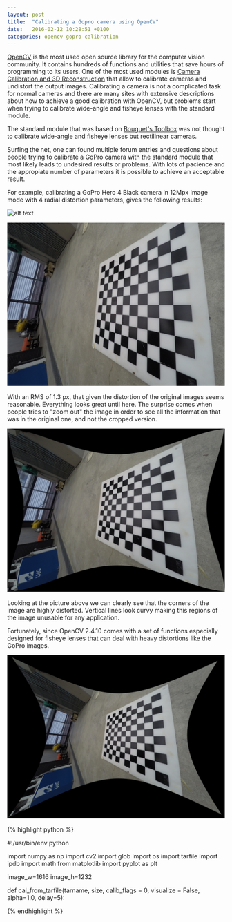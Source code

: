 ```yaml
---
layout: post
title:  "Calibrating a Gopro camera using OpenCV"
date:   2016-02-12 10:28:51 +0100
categories: opencv gopro calibration
---
```


[OpenCV](http://opencv.org) is the most used open source library for the computer vision community. It contains hundreds of functions and utilities that save hours of programming to its users.
One of the most used modules is [Camera Calibration and 3D Reconstruction](http://docs.opencv.org/2.4/modules/calib3d/doc/camera_calibration_and_3d_reconstruction.html) that allow to calibrate cameras and undistort the output images.
Calibrating a camera is not a complicated task for normal cameras and there are many sites with extensive descriptions about how to achieve a good calibration with OpenCV, but problems start when trying to calibrate wide-angle and fisheye lenses with the standard module.

The standard module that was based on [Bouguet's Toolbox](http://www.vision.caltech.edu/bouguetj/calib_doc/) was not thought to calibrate wide-angle and fisheye lenses but rectilinear cameras.

Surfing the net, one can found multiple forum entries and questions about people trying to calibrate a GoPro camera with the standard module that most likely leads to undesired results or problems.
With lots of pacience and the appropiate number of parameters it is possible to achieve an acceptable result.

For example, calibrating a GoPro Hero 4 Black camera in 12Mpx Image mode with 4 radial distortion parameters, gives the following results:

![alt text](/post_images/GOPR0283.JPG  "Original Image" )

![alt text](/post_images/GOPR0283_rect_0.JPG "Undistorted image (Alpha 0)")

With an RMS of 1.3 px, that given the distortion of the original images seems reasonable. Everything looks great until here. The surprise comes when people tries to "zoom out" the image in order to see all the information that was in the original one, and not the cropped version.

![alt text](/post_images/GOPR0283_rect.JPG "Undistorted image (Alpha 1)")

Looking at the picture above we can clearly see that the corners of the image are highly distorted. Vertical lines look curvy making this regions of the image unusable for any application.

Fortunately, since OpenCV 2.4.10 comes with a set of functions especially designed for fisheye lenses that can deal with heavy distortions like the GoPro images.

![alt text](/post_images/GOPR0283_rect_fish.JPG "Undistorted image (Fisheye Model)")


{% highlight python %}

#!/usr/bin/env python

import numpy as np
import cv2
import glob
import os
import tarfile 
import ipdb
import math
from matplotlib import pyplot as plt

image_w=1616
image_h=1232

def cal_from_tarfile(tarname, size, calib_flags = 0, visualize = False, alpha=1.0, delay=5):

{% endhighlight %}
